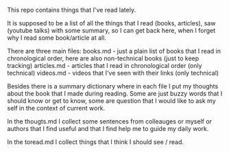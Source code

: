 This repo contains things that I've read lately.

It is supposed to be a list of all the things that I read (books, articles), saw (youtube talks) with some summary, so I can get back here, when I forget why I read some book/article at all. 

There are three main files:
 books.md - just a plain list of books that I read in chronological order, here are also non-technical books (just to keep tracking)
 articles.md - articles that I read in chronological order (only technical)
 videos.md - videos that I've seen with their links (only technical)

Besides there is a summary dictionary where in each file I put my thoughts about the book that I made during reading. Some are just buzzy words that I should know or get to know, some are question that I would like to ask my self in the context of current work.

In the thougts.md I collect some sentences from colleauges or myself or authors that I find useful and that I find help me to guide my daily work. 

In the toread.md I collect things that I think I should see / read.